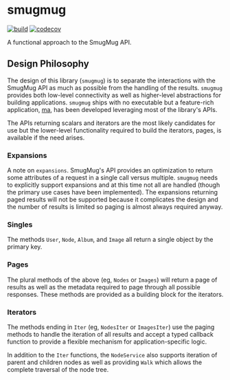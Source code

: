 # smugmug

[![build](https://github.com/bzimmer/smugmug/actions/workflows/build.yaml/badge.svg)](https://github.com/bzimmer/smugmug)
[![codecov](https://codecov.io/gh/bzimmer/smugmug/branch/main/graph/badge.svg?token=MP6A7Z0BDQ)](https://codecov.io/gh/bzimmer/smugmug)

A functional approach to the SmugMug API.

## Design Philosophy

The design of this library (`smugmug`) is to separate the interactions with the SmugMug API as much as possible
from the handling of the results. `smugmug` provides both low-level connectivity as well as higher-level
abstractions for building applications. `smugmug` ships with no executable but a feature-rich application,
[ma](https://github.com/bzimmer/ma), has been developed leveraging most of the library's APIs.

The APIs returning scalars and iterators are the most likely candidates for use but the lower-level functionality
required to build the iterators, pages, is available if the need arises.

### Expansions

A note on `expansions`. SmugMug's API provides an optimization to return some attributes of
a request in a single call versus multiple. `smugmug` needs to explicitly support expansions and at this time
not all are handled (though the primary use cases have been implemented). The expansions returning paged results
will not be supported because it complicates the design and the number of results is limited so paging is almost
always required anyway.

### Singles

The methods `User`, `Node`, `Album`, and `Image` all return a single object by the primary key.

### Pages

The plural methods of the above (eg, `Nodes` or `Images`) will return a page of results as well as the metadata
required to page through all possible responses. These methods are provided as a building block for the iterators.

### Iterators

The methods ending in `Iter` (eg, `NodesIter` or `ImagesIter`) use the paging methods to handle the iteration of
all results and accept a typed callback function to provide a flexible mechanism for application-specific logic.

In addition to the `Iter` functions, the `NodeService` also supports iteration of parent and children nodes as
well as providing `Walk` which allows the complete traversal of the node tree.
